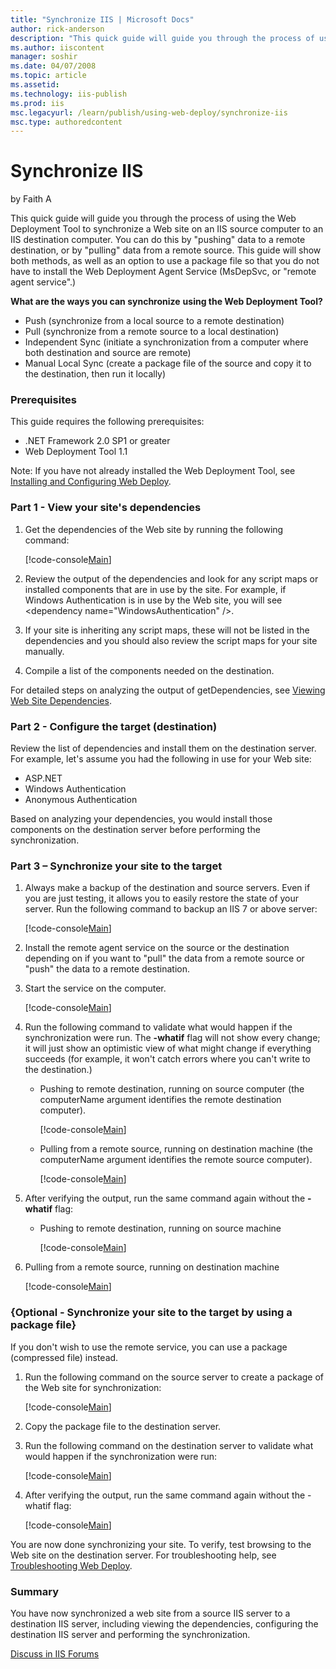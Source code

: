 ```yaml
---
title: "Synchronize IIS | Microsoft Docs"
author: rick-anderson
description: "This quick guide will guide you through the process of using the Web Deployment Tool to synchronize a Web site on an IIS source computer to an IIS destinatio..."
ms.author: iiscontent
manager: soshir
ms.date: 04/07/2008
ms.topic: article
ms.assetid: 
ms.technology: iis-publish
ms.prod: iis
msc.legacyurl: /learn/publish/using-web-deploy/synchronize-iis
msc.type: authoredcontent
---
```

Synchronize IIS
====================
by Faith A

This quick guide will guide you through the process of using the Web Deployment Tool to synchronize a Web site on an IIS source computer to an IIS destination computer. You can do this by "pushing" data to a remote destination, or by "pulling" data from a remote source. This guide will show both methods, as well as an option to use a package file so that you do not have to install the Web Deployment Agent Service (MsDepSvc, or "remote agent service".)

**What are the ways you can synchronize** **using the Web Deployment Tool?**

- Push (synchronize from a local source to a remote destination)
- Pull (synchronize from a remote source to a local destination)
- Independent Sync (initiate a synchronization from a computer where both destination and source are remote)
- Manual Local Sync (create a package file of the source and copy it to the destination, then run it locally)

### Prerequisites

This guide requires the following prerequisites:

- .NET Framework 2.0 SP1 or greater
- Web Deployment Tool 1.1

Note: If you have not already installed the Web Deployment Tool, see [Installing and Configuring Web Deploy](../../install/installing-publishing-technologies/installing-and-configuring-web-deploy.md "Installing Web Deploy").

### Part 1 - View your site's dependencies

1. Get the dependencies of the Web site by running the following command:  

    [!code-console[Main](synchronize-iis/samples/sample1.cmd)]
2. Review the output of the dependencies and look for any script maps or installed components that are in use by the site. For example, if Windows Authentication is in use by the Web site, you will see &lt;dependency name="WindowsAuthentication" /&gt;.
3. If your site is inheriting any script maps, these will not be listed in the dependencies and you should also review the script maps for your site manually.
4. Compile a list of the components needed on the destination.

For detailed steps on analyzing the output of getDependencies, see [Viewing Web Site Dependencies](viewing-web-site-dependencies.md "Viewing Web Site Dependencies").

### Part 2 - Configure the target (destination)

Review the list of dependencies and install them on the destination server. For example, let's assume you had the following in use for your Web site:

- ASP.NET
- Windows Authentication
- Anonymous Authentication

Based on analyzing your dependencies, you would install those components on the destination server before performing the synchronization.

### Part 3 – Synchronize your site to the target

1. Always make a backup of the destination and source servers. Even if you are just testing, it allows you to easily restore the state of your server. Run the following command to backup an IIS 7 or above server:  

    [!code-console[Main](synchronize-iis/samples/sample2.cmd)]
2. Install the remote agent service on the source or the destination depending on if you want to "pull" the data from a remote source or "push" the data to a remote destination.
3. Start the service on the computer.  

    [!code-console[Main](synchronize-iis/samples/sample3.cmd)]
4. Run the following command to validate what would happen if the synchronization were run. The **-whatif** flag will not show every change; it will just show an optimistic view of what might change if everything succeeds (for example, it won't catch errors where you can't write to the destination.)  

    - Pushing to remote destination, running on source computer (the computerName argument identifies the remote destination computer).  

        [!code-console[Main](synchronize-iis/samples/sample4.cmd)]
    - Pulling from a remote source, running on destination machine (the computerName argument identifies the remote source computer).  

        [!code-console[Main](synchronize-iis/samples/sample5.cmd)]
5. After verifying the output, run the same command again without the **-whatif** flag:  

    - Pushing to remote destination, running on source machine

        [!code-console[Main](synchronize-iis/samples/sample6.cmd)]
6. Pulling from a remote source, running on destination machine  

    [!code-console[Main](synchronize-iis/samples/sample7.cmd)]

### {Optional - Synchronize your site to the target by using a package file}

If you don't wish to use the remote service, you can use a package (compressed file) instead.

1. Run the following command on the source server to create a package of the Web site for synchronization:  

    [!code-console[Main](synchronize-iis/samples/sample8.cmd)]
2. Copy the package file to the destination server.
3. Run the following command on the destination server to validate what would happen if the synchronization were run:  

    [!code-console[Main](synchronize-iis/samples/sample9.cmd)]
4. After verifying the output, run the same command again without the -whatif flag:  

    [!code-console[Main](synchronize-iis/samples/sample10.cmd)]

You are now done synchronizing your site. To verify, test browsing to the Web site on the destination server. For troubleshooting help, see [Troubleshooting Web Deploy](../troubleshooting-web-deploy/troubleshooting-web-deploy.md "Troubleshooting Web Deploy").

### Summary

You have now synchronized a web site from a source IIS server to a destination IIS server, including viewing the dependencies, configuring the destination IIS server and performing the synchronization.

[Discuss in IIS Forums](https://forums.iis.net/1144.aspx)